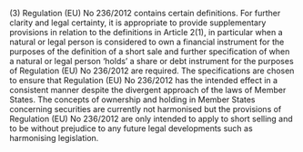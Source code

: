 (3) Regulation (EU) No 236/2012 contains certain definitions. For further clarity and legal certainty, it is appropriate to provide supplementary provisions in relation to the definitions in Article 2(1), in particular when a natural or legal person is considered to own a financial instrument for the purposes of the definition of a short sale and further specification of when a natural or legal person ‘holds’ a share or debt instrument for the purposes of Regulation (EU) No 236/2012 are required. The specifications are chosen to ensure that Regulation (EU) No 236/2012 has the intended effect in a consistent manner despite the divergent approach of the laws of Member States. The concepts of ownership and holding in Member States concerning securities are currently not harmonised but the provisions of Regulation (EU) No 236/2012 are only intended to apply to short selling and to be without prejudice to any future legal developments such as harmonising legislation.